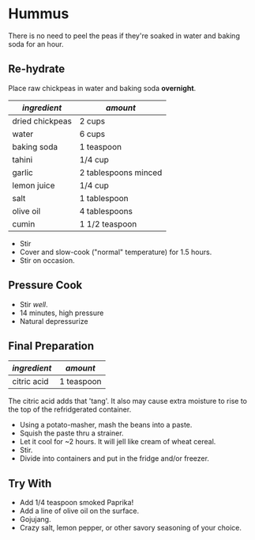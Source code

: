 # Hummus

There is no need to peel the peas if they're soaked in water and baking soda for an hour.

## Re-hydrate

Place raw chickpeas in water and baking soda **overnight**.

| *ingredient* | *amount* |
| --- | --- |
| dried chickpeas | 2 cups |
| water | 6 cups |
| baking soda | 1 teaspoon |
| tahini | 1/4 cup |
| garlic | 2 tablespoons minced |
| lemon juice | 1/4 cup |
| salt | 1 tablespoon |
| olive oil | 4 tablespoons |
| cumin | 1 1/2 teaspoon |

* Stir
* Cover and slow-cook ("normal" temperature) for 1.5 hours.
* Stir on occasion.

## Pressure Cook

* Stir *well*.
* 14 minutes, high pressure
* Natural depressurize

## Final Preparation

| *ingredient* | *amount* |
| --- | --- |
| citric acid | 1 teaspoon |

The citric acid adds that 'tang'. It also may cause extra moisture to rise
to the top of the refridgerated container.

* Using a potato-masher, mash the beans into a paste.
* Squish the paste thru a strainer.
* Let it cool for ~2 hours. It will jell like cream of wheat cereal.
* Stir.
* Divide into containers and put in the fridge and/or freezer.

## Try With

* Add 1/4 teaspoon smoked Paprika!
* Add a line of olive oil on the surface.
* Gojujang.
* Crazy salt, lemon pepper, or other savory seasoning of your choice.
